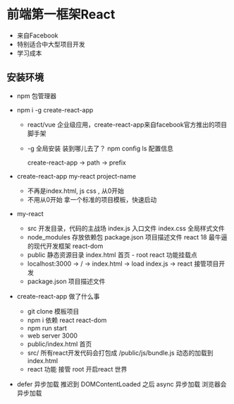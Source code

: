 # 前端第一框架React

- 来自Facebook
- 特别适合中大型项目开发
- 学习成本

## 安装环境
- npm 包管理器
- npm i -g create-react-app
    - react/vue 企业级应用，create-react-app来自facebook官方推出的项目脚手架
    - -g 全局安装 装到哪儿去了？
        npm config ls 配置信息

        create-react-app -> path -> prefix

- create-react-app my-react    project-name
    - 不再是index.html, js css ,
        从0开始
    - 不用从0开始 拿一个标准的项目模板，快速启动

- my-react
    - src 开发目录，代码的主战场
        index.js 入口文件
        index.css 全局样式文件
    - node_modules 存放依赖包
        package.json 项目描述文件
        react 18 最牛逼的现代开发框架
        react-dom
    - public 静态资源目录
        index.html 首页
            - root react 功能挂载点
    - localhost:3000 -> / -> index.html -> load index.js -> react 接管项目开发
    - package.json 项目描述文件
    
- create-react-app 做了什么事
    - git clone 模板项目
    - npm i 依赖 react react-dom
    - npm run start
    - web server  3000
    - public/index.html 首页
    - src/ 所有react开发代码会打包成 /public/js/bundle.js 
        动态的加载到index.html
    - react 功能 接管 root 开启react 世界

- defer 异步加载
    推迟到 DOMContentLoaded 之后 
    async 异步加载 浏览器会异步加载